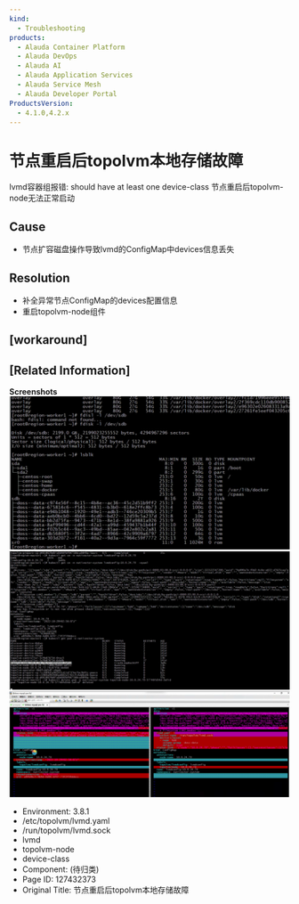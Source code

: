 ```yaml
---
kind:
  - Troubleshooting
products:
  - Alauda Container Platform
  - Alauda DevOps
  - Alauda AI
  - Alauda Application Services
  - Alauda Service Mesh
  - Alauda Developer Portal
ProductsVersion:
  - 4.1.0,4.2.x
---
```

<!-- A type of document that involves encountering a fault, diagnosing it, performing root cause analysis, and providing solutions. -->

# 节点重启后topolvm本地存储故障

lvmd容器组报错: should have at least one device-class 节点重启后topolvm-node无法正常启动

## Cause
- 节点扩容磁盘操作导致lvmd的ConfigMap中devices信息丢失

## Resolution
- 补全异常节点ConfigMap的devices配置信息
- 重启topolvm-node组件

## [workaround]

## [Related Information]
**Screenshots**
![](assets/jie-dian-zhong-qi-hou-topolvmben-di-cun-chu-gu-zhang/image2022-10-31_15-26-47.png)
![](assets/jie-dian-zhong-qi-hou-topolvmben-di-cun-chu-gu-zhang/image2023-1-30_16-12-21.png)
![](assets/jie-dian-zhong-qi-hou-topolvmben-di-cun-chu-gu-zhang/image2023-1-30_16-13-24.png)
- Environment: 3.8.1
- /etc/topolvm/lvmd.yaml
- /run/topolvm/lvmd.sock
- lvmd
- topolvm-node
- device-class
- Component: (待归类)
- Page ID: 127432373
- Original Title: 节点重启后topolvm本地存储故障
